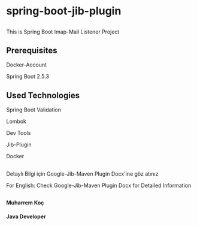 # spring-boot-jib-plugin

##

This is Spring Boot Imap-Mail Listener Project

## Prerequisites

Docker-Account

Spring Boot 2.5.3


## Used Technologies


Spring Boot Validation

Lombok

Dev Tools

Jib-Plugin

Docker

##
Detaylı Bilgi için Google-Jib-Maven Plugin Docx'ine göz atınız

For English:
Check Google-Jib-Maven Plugin Docx for Detailed Information

##
#### Muharrem Koç
   #### Java Developer
